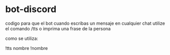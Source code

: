 # bot-discord
codigo para que el bot cuando escribas un mensaje en cualquier chat utilize el comando /tts o imprima una frase de la persona

como se utiliza:

!tts nombre
!nombre
